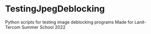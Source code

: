 # TestingJpegDeblocking
Python scripts for testing image deblocking programs
Made for Lanit-Tercom Summer School 2022

